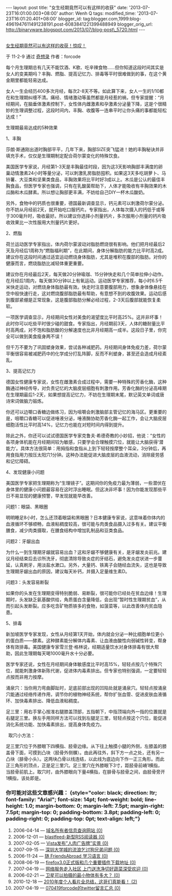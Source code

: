 --- layout: post title: "女生经期竟然可以有这样的收获" date:
'2013-07-23T16:01:00.003+08:00' author: Wenh Q tags: modified\_time:
'2013-07-23T16:01:20.401+08:00' blogger\_id:
tag:blogger.com,1999:blog-4961947611491238191.post-6083841221399488949
blogger\_orig\_url:
http://binaryware.blogspot.com/2013/07/blog-post\_5720.html ---

[\
女生经期竟然可以有这样的收获！惊叹！](http://item.feedsky.com/~feedsky/woodphone/~8503972/473526623/1225506/1/item.html)

于 11-2-9 通过 [奇想录](http://feed.feedsky.com/woodphone) 作者：forcode

每个月生理期总有几天不能饮酒、K歌、吃辛辣食物……但你知道这段时间其实是女人的变美期吗？丰胸、燃脂、提高记忆力、排毒等平时很难做到的事，在这个黄金期里都能轻易达成。  

女人一生会经历400多次月经，每次2-8天不等。如此算下来，女人一生的1/10都在和生理期纠缠不清。痛经、情绪激动等虽然都是月经惹的祸，但专家提醒：“月经期间，在脑垂体激素控制下，女性体内雌激素和孕激素分泌量下降，这是个很精妙的生理调整过程，这段时间内，丰胸、收腹等一连串平时让你头痛的事都能轻松达成！”

生理期最易达成的5种效果 

1、丰胸 

莎朗·斯通刚出道时胸部平平，几年下来，胸部SIZE突飞猛进！她的丰胸秘诀并非填充手术，仅仅是生理期制定配合荷尔蒙变化的特殊饮食。

美国医学专家说，月经第1-3天是丰胸最佳时段，因为这3天影响胸部丰满度的卵巢动情激素24小时等量分泌，可以刺激乳房脂肪囤积。如果这3天多吃胡萝卜、马铃薯、大豆类和坚果类食品，丰胸效果将比平时好3成以上。木瓜是公认的最佳丰胸食品，但医学专家也强调，只有在乳酸菌帮助下，人体才能吸收有丰胸效果的木瓜酶和木瓜酵素。所以想让胸部更丰满，不妨给自己DIY一杯木瓜酸奶。

另外，食物中的钙质也很重要，德国最新调查显示，钙元素可以刺激荷尔蒙分泌。你不妨从月经前2天，就开始吃口服钙片。专家指出，人体每次摄入的钙低于或等于300毫升时，吸收最好。所以建议你选择小剂量钙片，多次服用小剂量的钙片吸收效果比一次性服用大剂量钙片更好。

2、燃脂

荷兰运动医学专家指出，体内荷尔蒙波动对脂肪燃烧很有影响。他们把月经最后2天及月经后1周称为“燃脂福利期”，在此期间，身体分解脂肪的能力比平时高2成。建议你在这段时间通过适宜运动燃烧身体脂肪，尤其是堆积在腹部的脂肪。对你的健康而言，燃烧脂肪比减轻体重更重要。

建议你在月经最后2天，每天做20分钟瑜珈、15分钟快走和几个简单拉伸小动作。在月经后1周内，每天做30分钟以上有氧运动。运动医学专家推荐，每小时6.5千米快走运动，对燃烧身体脂肪最有效。快走时注意要腹部用力，想象身体像悬挂在空中般快速行走，这对燃烧腹部脂肪最有帮助，有意想不到的收腹效果。运动后感到腹部紧绷是正常现象，这是腹部脂肪分解必经过程，2-3天后腹部就能恢复柔软。

一项医学调查显示，月经期间女性对美食的渴望度比平时高25%。这并非坏事！此时你可以吃些平时很少碰的甜食。专家指出，月经期前3天，人体的糖耐量比平时高两成，对不饱和脂肪酸的分解速度也比非月经期高一成半。这段日子里，你完全可以做到美食瘦身两不误！

但千万不要为了巩固塑身效果，尝试各种减肥药。月经期间身体免疫力差，荷尔蒙平衡很容易被减肥药中的化学成分打乱阵脚，反而不利塑身，甚至还会造成月经紊乱。

3、提高记忆力 

德国女性健康专家说，女性在雌激素合成过程中，需要一种特殊的芳香化酶，这种酶通过神经传导，对负责记忆的大脑皮层细胞有刺激作用。芳香化酶的分泌高峰期在生理期最后1-2天，如果想提高记忆力，不妨在生理期末尾，默记英文单词或唐诗宋词做脑力锻炼。 

你还可以边嚼口香糖边做练习，因为咀嚼会刺激脑部主管记忆的海马区。更重要的是，咀嚼口香糖可以促进唾液分泌，唾液酶协助芳香化酶一起工作，会让大脑皮层细胞活性比平时高14%，记忆力也能在对短时间内得到提升。

除此之外，你还可以试试德国医学专家克鲁夫·希德奇教的小妙招，他说：“女性的各项身体机能在月经期间较为敏感，只要学会合理触摸穴位，就能让大脑获得‘潜能力’。具体方法很简单：用拇指和食指从上到下轻轻按摩整个耳朵，3分钟后，再用食指用力按压太阳穴1分钟。这种办法能促进大脑皮层的血液流动，消除疲劳感和记忆障碍。

4、发现健康小问题 

美国医学专家把生理期称为“生理镜子”。这期间你的免疫力最为薄弱，一些潜伏在身体里的健康小问题最容易在这时浮出睡眠。但这决非坏事！因为你能发现那些平日不易显现的健康预警，早发现就能早改善。

问题1：眼袋、黑眼圈

明明睡足8小时，怎么还顶着眼袋和黑眼圈？日本健康专家说，这意味着你体内的血液循环不够顺畅，血液粘稠度较高，很可能与肉类食品摄入过多有关。建议平衡膳食，减少肉类摄取，在膳食结构中增加乳制品和豆类食品。

问题2：牙龈出血 

为什么一到生理期牙龈就容易出血？这和牙龈不够健康有关，是牙龈发炎前兆。建议月经结束后去诊所洗牙，彻底清除导致炎症的牙结石，避免发炎症状进一步蔓延，认真刷牙，用淡盐水漱口。另外，大量钙、铁离子会随经血流失，这也是导致生理期牙龈出血的原因，建议每天补钙，并摄入足量维生素D。

问题3：头发容易断裂

如果你的头发在生理期变得特别脆弱、易断裂，很可能你已经处在贫血边缘！生理期时，头发缺乏氨基酸供给，角质蛋白含量降低，会出现“暂时性生理期贫血”，从而引起头发断裂。应多吃含矿物质铁多的食物，如菠菜等，以此改善体内贫血隐患。

5、排毒 

新加坡医学专家发现，女性从月经第1天开始，体内就会分泌一种比细胞单位更小的蛋白质——酵素。这种酵素能分解体内毒素、让血液由酸性向弱碱性转变，帮身体有效排毒。美国健康专家雪兰登·格林说，经期适量饮水对身体排毒有很大帮助，因此生理期每天喝1000毫升水十分必要。 

医学专家还说，女性在月经期间身体敏感度比平时高15%，轻轻点按几个特殊穴位，就能刺激身体新陈代谢，促进体内毒素排出。但专家也特别强调，一定要轻轻点按而非用力按摩。

涌泉穴：当你用力弯曲脚趾时，足底前部出现的凹陷处就是涌泉穴。轻轻点按涌泉穴能通过经络传递作用，调节你的植物神经系统，帮你扩张血管、促进皮肤血液循环、加快毒素排出、降低血液粘稠度。

足三里：用右手掌心按准右腿膝盖顶部，五指朝下，中指顶端向外一指的位置就是右腿足三里。换左手用同样方法可以找到左腿足三里，轻轻点按这个穴位，能促进消化系统功能、加快毒素排出，提高身体免疫力。

  取穴小方法：

足三里穴位于外膝眼下四横指、胫骨边缘。从下往上触摸小腿的外侧，左膝盖的膝盖骨下面，可摸到凸块（胫骨外侧髁）。由此再往外，斜下方一点之处，还有另一凸块（腓骨小头）。这两块凸骨以线连结，以此线为底边向下作一正三角形。而此正三角形的顶点，正是足三里穴。足三里穴在外膝眼下3寸，距胫骨前嵴1横指，当胫骨前肌上。取穴时，由外膝眼向下量4横指，在腓骨与胫骨之间，由胫骨旁开1横指，该处即是。

### 你可能对这些文章感兴趣： {style="color: black; direction: ltr; font-family: "Arial"; font-size: 14pt; font-weight: bold; line-height: 1.0; margin-bottom: 0; margin-left: 7.5pt; margin-right: 7.5pt; margin-top: 0; padding-bottom: 3.8pt; padding-left: 0; padding-right: 0; padding-top: 0pt; text-align: left;"}

1.  2006-04-14 — [域名所有者信息查询网站
    (0)](http://qixianglu.cn/20060414143203.html)
2.  2006-12-01 — [blastfeed-新型RSS阅读器
    (0)](http://qixianglu.cn/20061201235600.html)
3.  2007-02-05 — [Vista发布”人肉广告牌”实景
    (0)](http://qixianglu.cn/20070205111400.html)
4.  2007-09-15 — [深圳大学城的流浪乞讨狗兄弟问题
    (0)](http://qixianglu.cn/20070915185611.html)
5.  2006-11-24 — [随 FriendsAbroad 学习语言
    (0)](http://qixianglu.cn/20061124211030.html)
6.  2008-06-19 — [firefox3.0正式版和几个重要插件下载地址
    (0)](http://qixianglu.cn/20080619085704.html)
7.  2007-04-19 — [网络服务走入社区 上门送洗净切好蔬菜深受欢迎
    (0)](http://qixianglu.cn/20070419120300.html)
8.  2006-02-21 — [卫星可以拍摄的最小物体有多大？
    (0)](http://qixianglu.cn/20060221011017.html)
9.  2010-12-18 — [2010年度个人看片全总结，这哥们真能看！
    (2)](http://qixianglu.cn/20101218105854.html)
10. 2007-04-19 — [070419forcode的twitter留言汇总
    (0)](http://qixianglu.cn/20070419150900.html)

